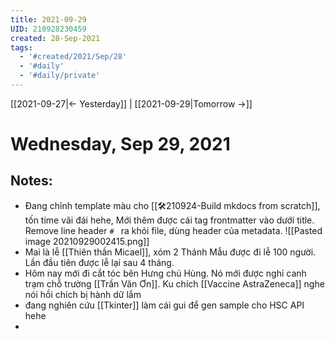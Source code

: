 ```yaml
---
title: 2021-09-29
UID: 210928230459
created: 28-Sep-2021
tags:
  - '#created/2021/Sep/28'
  - '#daily'
  - '#daily/private'
---
```

[[2021-09-27|<- Yesterday]] | [[2021-09-29|Tomorrow ->]]
# Wednesday, Sep 29, 2021

## Notes:
- Đang chỉnh template màu cho [[🛠️210924-Build mkdocs from scratch]], tốn time vãi đái hehe, Mới thêm được cái tag frontmatter vào dưới title. Remove line header `# ` ra khỏi file, dùng header của metadata.
![[Pasted image 20210929002415.png]]
- Mai là lễ [[Thiên thần Micael]], xóm 2 Thánh Mẫu được đi lễ 100 người. Lần đầu tiên được lễ lại sau 4 tháng.
- Hôm nay mới đi cắt tóc bên Hưng chú Hùng. Nó mới được nghỉ canh trạm chỗ trường [[Trần Văn Ơn]]. Ku chích [[Vaccine AstraZeneca]] nghe nói hồi chích bị hành dữ lắm
- đang nghiên cứu [[Tkinter]] làm cái gui để gen sample cho HSC API hehe
- 


